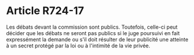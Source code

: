 # Article R724-17

Les débats devant la commission sont publics. Toutefois, celle-ci peut décider que les débats ne seront pas publics si le juge poursuivi en fait expressément la demande ou s'il doit résulter de leur publicité une atteinte à un secret protégé par la loi ou à l'intimité de la vie privée.
